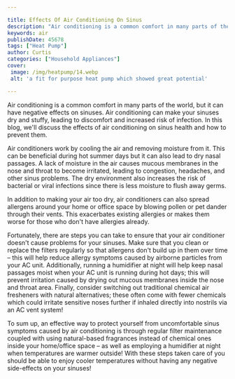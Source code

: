 ```yaml
---

title: Effects Of Air Conditioning On Sinus
description: "Air conditioning is a common comfort in many parts of the world, but it can have negative effects on sinuses. Air conditioning can...learn more"
keywords: air
publishDate: 45678
tags: ["Heat Pump"]
author: Curtis
categories: ["Household Appliances"]
cover: 
 image: /img/heatpump/14.webp
 alt: 'a fit for purpose heat pump which showed great potential'

---
```


Air conditioning is a common comfort in many parts of the world, but it can have negative effects on sinuses. Air conditioning can make your sinuses dry and stuffy, leading to discomfort and increased risk of infection. In this blog, we'll discuss the effects of air conditioning on sinus health and how to prevent them.

Air conditioners work by cooling the air and removing moisture from it. This can be beneficial during hot summer days but it can also lead to dry nasal passages. A lack of moisture in the air causes mucous membranes in the nose and throat to become irritated, leading to congestion, headaches, and other sinus problems. The dry environment also increases the risk of bacterial or viral infections since there is less moisture to flush away germs. 

In addition to making your air too dry, air conditioners can also spread allergens around your home or office space by blowing pollen or pet dander through their vents. This exacerbates existing allergies or makes them worse for those who don't have allergies already. 

Fortunately, there are steps you can take to ensure that your air conditioner doesn't cause problems for your sinuses. Make sure that you clean or replace the filters regularly so that allergens don't build up in them over time – this will help reduce allergy symptoms caused by airborne particles from your AC unit. Additionally, running a humidifier at night will help keep nasal passages moist when your AC unit is running during hot days; this will prevent irritation caused by drying out mucous membranes inside the nose and throat area. Finally, consider switching out traditional chemical air fresheners with natural alternatives; these often come with fewer chemicals which could irritate sensitive noses further if inhaled directly into nostrils via an AC vent system! 

To sum up, an effective way to protect yourself from uncomfortable sinus symptoms caused by air conditioning is through regular filter maintenance coupled with using natural-based fragrances instead of chemical ones inside your home/office space – as well as employing a humidifier at night when temperatures are warmer outside! With these steps taken care of you should be able to enjoy cooler temperatures without having any negative side-effects on your sinuses!
